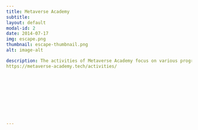 ```yaml
---
title: Metaverse Academy
subtitle: 
layout: default
modal-id: 2
date: 2014-07-17
img: escape.png
thumbnail: escape-thumbnail.png
alt: image-alt

description: The activities of Metaverse Academy focus on various programs that develop skills in virtual reality technologies. These include industry analysis, design of training programs, delivery of Massive Open Online Courses (MOOCs), capacity building and mobilization of opportunities, implementation and evaluation of courses, and promotional and communication strategies. Each activity aims to enhance participants' knowledge and skills in the metaverse and related technologies. For more detailed information, you can visit the Metaverse Academy activities page.
https://metaverse-academy.tech/activities/










---
```

